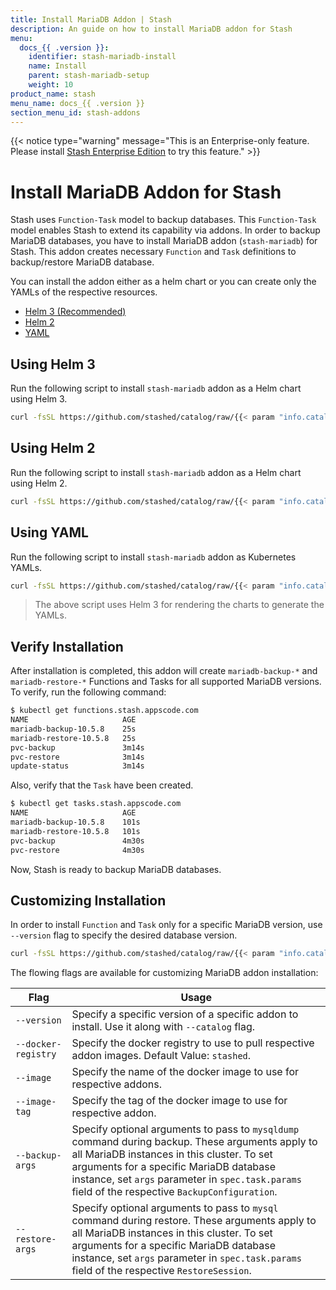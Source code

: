 ```yaml
---
title: Install MariaDB Addon | Stash
description: An guide on how to install MariaDB addon for Stash
menu:
  docs_{{ .version }}:
    identifier: stash-mariadb-install
    name: Install
    parent: stash-mariadb-setup
    weight: 10
product_name: stash
menu_name: docs_{{ .version }}
section_menu_id: stash-addons
---
```


{{< notice type="warning" message="This is an Enterprise-only feature. Please install [Stash Enterprise Edition](/docs/setup/install/enterprise.md) to try this feature." >}}

# Install MariaDB Addon for Stash

Stash uses `Function-Task` model to backup databases. This `Function-Task` model enables Stash to extend its capability via addons. In order to backup MariaDB databases, you have to install MariaDB addon (`stash-mariadb`) for Stash. This addon creates necessary `Function` and `Task` definitions to backup/restore MariaDB database.

You can install the addon either as a helm chart or you can create only the YAMLs of the respective resources.

<ul class="nav nav-tabs" id="installerTab" role="tablist">
  <li class="nav-item">
    <a class="nav-link active" id="helm3-tab" data-toggle="tab" href="#helm3" role="tab" aria-controls="helm3" aria-selected="true">Helm 3 (Recommended)</a>
  </li>
  <li class="nav-item">
    <a class="nav-link" id="helm2-tab" data-toggle="tab" href="#helm2" role="tab" aria-controls="helm2" aria-selected="false">Helm 2</a>
  </li>
  <li class="nav-item">
    <a class="nav-link" id="script-tab" data-toggle="tab" href="#script" role="tab" aria-controls="script" aria-selected="false">YAML</a>
  </li>
</ul>
<div class="tab-content" id="installerTabContent">
  <div class="tab-pane fade show active" id="helm3" role="tabpanel" aria-labelledby="helm3-tab">

## Using Helm 3

Run the following script to install `stash-mariadb` addon as a Helm chart using Helm 3.

```bash
curl -fsSL https://github.com/stashed/catalog/raw/{{< param "info.catalog" >}}/deploy/helm3.sh | bash -s -- --catalog=stash-mariadb
```

</div>
<div class="tab-pane fade" id="helm2" role="tabpanel" aria-labelledby="helm2-tab">

## Using Helm 2

Run the following script to install `stash-mariadb` addon as a Helm chart using Helm 2.

```bash
curl -fsSL https://github.com/stashed/catalog/raw/{{< param "info.catalog" >}}/deploy/helm2.sh | bash -s -- --catalog=stash-mariadb
```

</div>
<div class="tab-pane fade" id="script" role="tabpanel" aria-labelledby="script-tab">

## Using YAML

Run the following script to install `stash-mariadb` addon as Kubernetes YAMLs.

```bash
curl -fsSL https://github.com/stashed/catalog/raw/{{< param "info.catalog" >}}/deploy/script.sh | bash -s -- --catalog=stash-mariadb
```

>The above script uses Helm 3 for rendering the charts to generate the YAMLs.

</div>
</div>

## Verify Installation

After installation is completed, this addon will create `mariadb-backup-*` and `mariadb-restore-*` Functions and Tasks for all supported MariaDB versions. To verify, run the following command:

```bash
$ kubectl get functions.stash.appscode.com
NAME                     AGE
mariadb-backup-10.5.8    25s
mariadb-restore-10.5.8   25s
pvc-backup               3m14s
pvc-restore              3m14s
update-status            3m14s
```

Also, verify that the `Task` have been created.

```bash
$ kubectl get tasks.stash.appscode.com
NAME                     AGE
mariadb-backup-10.5.8    101s
mariadb-restore-10.5.8   101s
pvc-backup               4m30s
pvc-restore              4m30s
```

Now, Stash is ready to backup MariaDB databases.

## Customizing Installation

In order to install `Function` and `Task` only for a specific MariaDB version, use `--version` flag to specify the desired database version.

```bash
curl -fsSL https://github.com/stashed/catalog/raw/{{< param "info.catalog" >}}/deploy/helm3.sh | bash -s -- --catalog=stash-mariadb --version=10.5.8
```

The flowing flags are available for customizing MariaDB addon installation:

| Flag                | Usage                                                                                                                                                                                                                                                                                         |
| ------------------- | --------------------------------------------------------------------------------------------------------------------------------------------------------------------------------------------------------------------------------------------------------------------------------------------- |
| `--version`         | Specify a specific version of a specific addon to install. Use it along with `--catalog` flag.                                                                                                                                                                                                |
| `--docker-registry` | Specify the docker registry to use to pull respective addon images. Default Value: `stashed`.                                                                                                                                                                                                 |
| `--image`           | Specify the name of the docker image to use for respective addons.                                                                                                                                                                                                                            |
| `--image-tag`       | Specify the tag of the docker image to use for respective addon.                                                                                                                                                                                                                              |
| `--backup-args`     | Specify optional arguments to pass to `mysqldump` command during backup. These arguments apply to all MariaDB instances in this cluster. To set arguments for a specific MariaDB database instance, set `args` parameter in `spec.task.params` field of the respective `BackupConfiguration`. |
| `--restore-args`    | Specify optional arguments to pass to `mysql` command during restore. These arguments apply to all MariaDB instances in this cluster. To set arguments for a specific MariaDB database instance, set `args` parameter in `spec.task.params` field of the respective `RestoreSession`.         |
